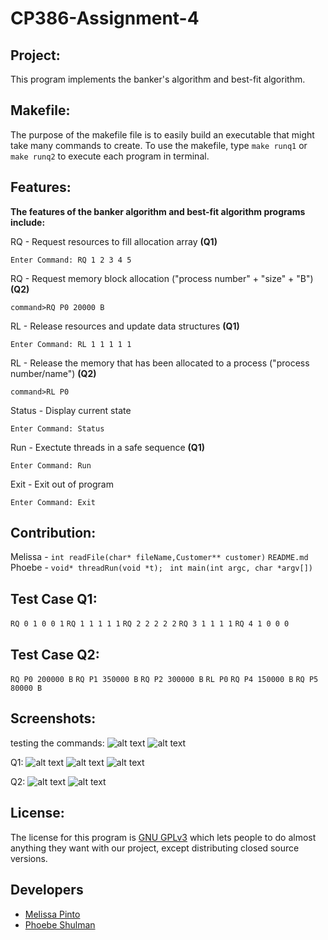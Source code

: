 # CP386-Assignment-4

## Project:
This program implements the banker's algorithm and best-fit algorithm. 

## Makefile:
The purpose of the makefile file is to easily build an executable that might take many commands to create. To use the makefile, type `make runq1` or `make runq2` to execute each program in terminal.

## Features:
**The features of the banker algorithm and best-fit algorithm programs include:**

RQ - Request resources to fill allocation array **(Q1)**
```
Enter Command: RQ 1 2 3 4 5
```
RQ - Request memory block allocation ("process number" + "size" + "B") **(Q2)**
```
command>RQ P0 20000 B
```
RL - Release resources and update data structures **(Q1)**
```
Enter Command: RL 1 1 1 1 1
```
RL - Release the memory that has been allocated to a process ("process number/name") **(Q2)**
```
command>RL P0
```
Status - Display current state
```
Enter Command: Status
```
Run - Exectute threads in a safe sequence **(Q1)**
```
Enter Command: Run
```
Exit - Exit out of program
```
Enter Command: Exit
```

## Contribution:
Melissa - 
`int readFile(char* fileName,Customer** customer)`
`README.md`
Phoebe - 
`void* threadRun(void *t); `
`int main(int argc, char *argv[]) `

## Test Case Q1:
`RQ 0 1 0 0 1`
`RQ 1 1 1 1 1`
`RQ 2 2 2 2 2`
`RQ 3 1 1 1 1`
`RQ 4 1 0 0 0`

## Test Case Q2:
`RQ P0 200000 B`
`RQ P1 350000 B`
`RQ P2 300000 B`
`RL P0`
`RQ P4 150000 B`
`RQ P5 80000 B`

## Screenshots:
testing the commands:
![alt text](https://github.com/meli1022/CP386-Assignment-4/blob/main/RQ%2CStatus%2CRL%2Cinvalid%2Cexit_part1.png)
![alt text](https://github.com/meli1022/CP386-Assignment-4/blob/main/RQ%2CStatus%2CRL%2Cinvalid%2Cexit_part2.png)

Q1:
![alt text](https://github.com/meli1022/CP386-Assignment-4/blob/main/example_input_part1.png)
![alt text](https://github.com/meli1022/CP386-Assignment-4/blob/main/example_input_part2.png)
![alt text](https://github.com/meli1022/CP386-Assignment-4/blob/main/example_input_part3.png)

Q2:
![alt text](https://github.com/meli1022/CP386-Assignment-4/blob/main/q2_out_part1.png)
![alt text](https://github.com/meli1022/CP386-Assignment-4/blob/main/q2_out_part2.png)

## License:
The license for this program is [GNU GPLv3](https://choosealicense.com/licenses/gpl-3.0) which lets people to do almost anything they want with our project, except distributing closed source versions.

## Developers
- [Melissa Pinto](https://github.com/meli1022)
- [Phoebe Shulman](https://github.com/Phoebe-S-9)



